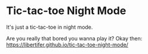 # Tic-tac-toe Night Mode
It's just a tic-tac-toe in night mode.

Are you really that bored you wanna play it?
Okay then: https://libertifer.github.io/tic-tac-toe-night-mode/
